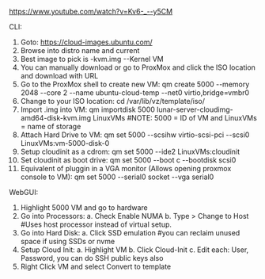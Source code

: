 https://www.youtube.com/watch?v=Kv6-_--y5CM

CLI:
1. Goto:  https://cloud-images.ubuntu.com/
2. Browse into distro name and current
3. Best image to pick is -kvm.img   --Kernel VM
4. You can manually download or go to ProxMox and click the ISO location and download with URL
5. Go to the ProxMox shell to create new VM:
	qm create 5000 --memory 2048 --core 2 --name ubuntu-cloud-temp --net0 virtio,bridge=vmbr0
6. Change to your ISO location:
	cd /var/lib/vz/template/iso/
7. Import .img into VM: 
	qm importdisk 5000 lunar-server-cloudimg-amd64-disk-kvm.img LinuxVMs
	#NOTE:  5000 = ID of VM and LinuxVMs = name of storage
8. Attach Hard Drive to VM:
	qm set 5000 --scsihw virtio-scsi-pci --scsi0 LinuxVMs:vm-5000-disk-0
9. Setup cloudinit as a cdrom:
	qm set 5000 --ide2 LinuxVMs:cloudinit
10. Set cloudinit as boot drive:
	qm set 5000 --boot c --bootdisk scsi0
11. Equivalent of pluggin in a VGA monitor (Allows opening proxmox console to VM):
	qm set 5000 --serial0 socket --vga serial0
	
WebGUI:
1. Highlight 5000 VM and go to hardware
2. Go into Processors:
	a. Check Enable NUMA
	b. Type > Change to Host  #Uses host processor instead of virtual setup.
3. Go into Hard Disk:
	a. Click SSD emulation	#you can reclaim unused space if using SSDs or nvme
4. Setup Cloud Init:
	a. Highlight VM
	b. Click Cloud-Init
	c. Edit each:  User, Password, you can do SSH public keys also 
5. Right Click VM and select Convert to template